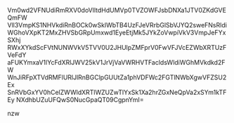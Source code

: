 Vm0wd2VFNUdiRmRXV0doVlltdHdUMVp0TVZOWFJsbDNXa1JTV0ZKdGVEQmFW
Vll3VmpKS1NHVkdiRnBOCk0wSklWbTB4UzFJeVRrbGlSbVJYQ2sweFNsRldi
WGhoVXpKT2MxZHVSbGRpUmxwd1EyeEtjMk5JYkZoVwpiVkV3VmpJeFYxSXhj
RWxXYkdScFVtNUNWVkV5TVV0U2JHUlpZMFprV0FwVFJVcEZWbXRTUzFVeFdY
aFUKYmxaV1lYcFdXRlJWV25kV1JrVjVaVWRHVTFacldsWldiWGhMVkdkd2FW
WnJiRFpXTVdRMFlURlJlRnBGClpGUUtZa1phVDFWc2FGTlNWbXgwVFZSU2Ex
SnRVbGxYV0hCelZWWldXRTlWZUZwTlYxSk1Xa2hrZGxNeQpVa2xSYm1kTFEy
NXdhbUZuUFQwS0NucGpaQT09CgpnYmI=

nzw